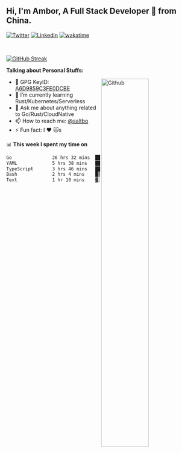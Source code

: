 ## Hi, I'm Ambor, A Full Stack Developer 🚀 from China.

[![Twitter](https://img.shields.io/badge/-saltbo-1ca0f1?style=flat&logo=twitter&logoColor=white)](https://twitter.com/rdsaltbo)
[![Linkedin](https://img.shields.io/badge/-saltbo-blue?style=flat&logo=Linkedin&logoColor=white)](https://www.linkedin.com/in/saltbo/)
[![wakatime](https://wakatime.com/badge/user/f82b1c77-faab-48cd-aef5-a12c0aff104b.svg)](https://wakatime.com/@f82b1c77-faab-48cd-aef5-a12c0aff104b)

&nbsp;  

[![GitHub Streak](http://github-readme-streak-stats.herokuapp.com?user=saltbo&hide_border=true&date_format=M%20j%5B%2C%20Y%5D)](https://git.io/streak-stats)

**Talking about Personal Stuffs:**
<!-- Any image aligned to the right. Beware the width  -->
<img width="50%" align="right" alt="Github" src="https://raw.githubusercontent.com/saltbo/saltbo/master/images/git-header.svg" />

- 🤘 GPG KeyID: [A6D9859C3FE0DCBE](https://saltbo.cn/pgp_keys.asc)
- 🌱 I’m currently learning Rust/Kubernetes/Serverless
- 💬 Ask me about anything related to Go/Rust/CloudNative
- 📫 How to reach me: [@saltbo](https://t.me/saltbo)
- ⚡ Fun fact: I :heart: :cat:s


📊 **This week I spent my time on**
<!--START_SECTION:waka-->

```txt
Go               26 hrs 32 mins  ███████████████▓░░░░░░░░░   62.95 %
YAML             5 hrs 38 mins   ███▒░░░░░░░░░░░░░░░░░░░░░   13.39 %
TypeScript       3 hrs 46 mins   ██▒░░░░░░░░░░░░░░░░░░░░░░   08.95 %
Bash             2 hrs 4 mins    █▒░░░░░░░░░░░░░░░░░░░░░░░   04.93 %
Text             1 hr 10 mins    ▓░░░░░░░░░░░░░░░░░░░░░░░░   02.79 %
```

<!--END_SECTION:waka-->
